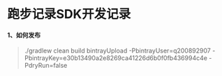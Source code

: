 # 跑步记录SDK开发记录

#### 1、如何发布
> ./gradlew clean build bintrayUpload -PbintrayUser=q200892907 -PbintrayKey=e30b13490a2e8269ca41226d6b0f0fb436994c4e -PdryRun=false